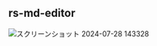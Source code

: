 ## rs-md-editor

![スクリーンショット 2024-07-28 143328](https://github.com/user-attachments/assets/440f4e22-ec29-4697-b830-098f4348103c)
